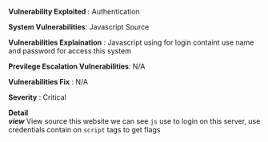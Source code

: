 **Vulnerability Exploited** : Authentication

**System Vulnerabilities**: Javascript Source

**Vulnerabilities Explaination** : Javascript using for login containt use name and password for access this system

**Previlege Escalation Vulnerabilities**: N/A

**Vulnerabilities Fix** : N/A

**Severity** : Critical

**Detail**  
***view***
View source this website we can see `js` use to login on this server, use credentials contain on `script` tags to get flags
